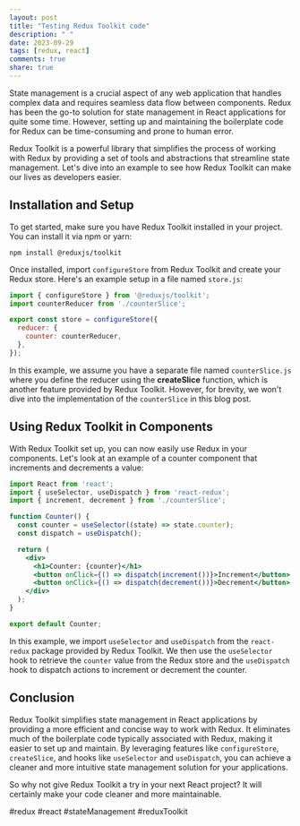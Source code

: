 ```yaml
---
layout: post
title: "Testing Redux Toolkit code"
description: " "
date: 2023-09-29
tags: [redux, react]
comments: true
share: true
---
```


State management is a crucial aspect of any web application that handles complex data and requires seamless data flow between components. Redux has been the go-to solution for state management in React applications for quite some time. However, setting up and maintaining the boilerplate code for Redux can be time-consuming and prone to human error.

Redux Toolkit is a powerful library that simplifies the process of working with Redux by providing a set of tools and abstractions that streamline state management. Let's dive into an example to see how Redux Toolkit can make our lives as developers easier.

## Installation and Setup

To get started, make sure you have Redux Toolkit installed in your project. You can install it via npm or yarn:

```shell
npm install @reduxjs/toolkit
```

Once installed, import `configureStore` from Redux Toolkit and create your Redux store. Here's an example setup in a file named `store.js`:

```javascript
import { configureStore } from '@reduxjs/toolkit';
import counterReducer from './counterSlice';

export const store = configureStore({
  reducer: {
    counter: counterReducer,
  },
});
```

In this example, we assume you have a separate file named `counterSlice.js` where you define the reducer using the **createSlice** function, which is another feature provided by Redux Toolkit. However, for brevity, we won't dive into the implementation of the `counterSlice` in this blog post.

## Using Redux Toolkit in Components

With Redux Toolkit set up, you can now easily use Redux in your components. Let's look at an example of a counter component that increments and decrements a value:

```jsx
import React from 'react';
import { useSelector, useDispatch } from 'react-redux';
import { increment, decrement } from './counterSlice';

function Counter() {
  const counter = useSelector((state) => state.counter);
  const dispatch = useDispatch();

  return (
    <div>
      <h1>Counter: {counter}</h1>
      <button onClick={() => dispatch(increment())}>Increment</button>
      <button onClick={() => dispatch(decrement())}>Decrement</button>
    </div>
  );
}

export default Counter;
```

In this example, we import `useSelector` and `useDispatch` from the `react-redux` package provided by Redux Toolkit. We then use the `useSelector` hook to retrieve the `counter` value from the Redux store and the `useDispatch` hook to dispatch actions to increment or decrement the counter.

## Conclusion

Redux Toolkit simplifies state management in React applications by providing a more efficient and concise way to work with Redux. It eliminates much of the boilerplate code typically associated with Redux, making it easier to set up and maintain. By leveraging features like `configureStore`, `createSlice`, and hooks like `useSelector` and `useDispatch`, you can achieve a cleaner and more intuitive state management solution for your applications.

So why not give Redux Toolkit a try in your next React project? It will certainly make your code cleaner and more maintainable.

#redux #react #stateManagement #reduxToolkit